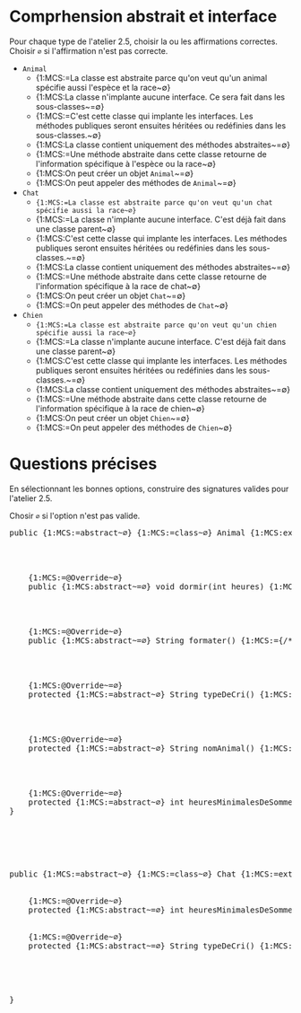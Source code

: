 # Comprhension abstrait et interface

Pour chaque type de l'atelier 2.5, choisir la ou les affirmations correctes. Choisir `∅` si l'affirmation n'est pas correcte.

* `Animal`
    * {1:MCS:=La classe est abstraite parce qu'on veut qu'un animal spécifie aussi l'espèce et la race~∅}
    * {1:MCS:La classe n'implante aucune interface. Ce sera fait dans les sous-classes~=∅}
    * {1:MCS:=C'est cette classe qui implante les interfaces. Les méthodes publiques seront ensuites héritées ou redéfinies dans les sous-classes.~∅}
    * {1:MCS:La classe contient uniquement des méthodes abstraites~=∅}
    * {1:MCS:=Une méthode abstraite dans cette classe retourne de l'information spécifique à l'espèce ou la race~∅}
    * {1:MCS:On peut créer un objet `Animal`~=∅}
    * {1:MCS:On peut appeler des méthodes de `Animal`~=∅}
* `Chat`
    * `{1:MCS:=La classe est abstraite parce qu'on veut qu'un chat spécifie aussi la race~∅}`
    * {1:MCS:=La classe n'implante aucune interface. C'est déjà fait dans une classe parent~∅}
    * {1:MCS:C'est cette classe qui implante les interfaces. Les méthodes publiques seront ensuites héritées ou redéfinies dans les sous-classes.~=∅}
    * {1:MCS:La classe contient uniquement des méthodes abstraites~=∅}
    * {1:MCS:=Une méthode abstraite dans cette classe retourne de l'information spécifique à la race de chat~∅}
    * {1:MCS:On peut créer un objet `Chat`~=∅}
    * {1:MCS:=On peut appeler des méthodes de `Chat`~∅}
* `Chien`
    * `{1:MCS:=La classe est abstraite parce qu'on veut qu'un chien spécifie aussi la race~∅}`
    * {1:MCS:=La classe n'implante aucune interface. C'est déjà fait dans une classe parent~∅}
    * {1:MCS:C'est cette classe qui implante les interfaces. Les méthodes publiques seront ensuites héritées ou redéfinies dans les sous-classes.~=∅}
    * {1:MCS:La classe contient uniquement des méthodes abstraites~=∅}
    * {1:MCS:=Une méthode abstraite dans cette classe retourne de l'information spécifique à la race de chien~∅}
    * {1:MCS:On peut créer un objet `Chien`~=∅}
    * {1:MCS:=On peut appeler des méthodes de `Chien`~∅}


# Questions précises

En sélectionnant les bonnes options, construire des signatures valides pour l'atelier 2.5.

Chosir `∅` si l'option n'est pas valide.

<pre>
public {1:MCS:=abstract~∅} {1:MCS:=class~∅} Animal {1:MCS:extends~=∅} {1:MCS:Dormeur~Chat~=∅}{1:MCS: , ~=∅}{1:MCS:Formateur~Chien~=∅} {1:MCS:=implements~∅} {1:MCS:=Dormeur~∅}{1:MCS:= , ~∅}{1:MCS:=Formateur~∅} {




    {1:MCS:=@Override~∅}
    public {1:MCS:abstract~=∅} void dormir(int heures) {1:MCS:={/*...*/\}~;}




    {1:MCS:=@Override~∅}
    public {1:MCS:abstract~=∅} String formater() {1:MCS:={/*...*/\}~;}




    {1:MCS:@Override~=∅}
    protected {1:MCS:=abstract~∅} String typeDeCri() {1:MCS:{/*...*/\}~=;}




    {1:MCS:@Override~=∅}
    protected {1:MCS:=abstract~∅} String nomAnimal() {1:MCS:{/*...*/\}~=;}




    {1:MCS:@Override~=∅}
    protected {1:MCS:=abstract~∅} int heuresMinimalesDeSommeil() {1:MCS:{/*...*/\}~=;}
}






public {1:MCS:=abstract~∅} {1:MCS:=class~∅} Chat {1:MCS:=extends~∅} {1:MCS:Dormeur~=Animal~∅}{1:MCS: , ~=∅}{1:MCS:Formateur~=∅} {1:MCS:implements~=∅} {1:MCS:Dormeur~=∅}{1:MCS: , ~=∅}{1:MCS:Formateur~=∅} {


    {1:MCS:=@Override~∅}
    protected {1:MCS:abstract~=∅} int heuresMinimalesDeSommeil() {1:MCS:={/*...*/\}~;}


    {1:MCS:=@Override~∅}
    protected {1:MCS:abstract~=∅} String typeDeCri() {1:MCS:={/*...*/\}~;}





}
</pre>


